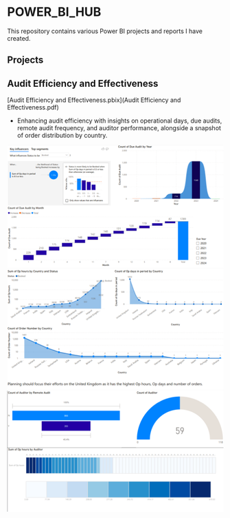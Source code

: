 # POWER_BI_HUB

This repository contains various Power BI projects and reports I have created.

## Projects

## Audit Efficiency and Effectiveness

 [Audit Efficiency and Effectiveness.pbix](Audit Efficiency and Effectiveness.pdf)  
 
-  Enhancing audit efficiency with insights on operational days, due audits, remote audit frequency, and auditor performance, alongside a snapshot of order distribution by country.

![alt text](dashboards/Screenshot_1.png)
![alt text](dashboards/Screenshot_2.png)
![alt text](dashboards/Screenshot_3.png)